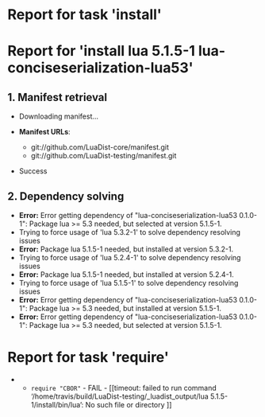# Report for task 'install'

# Report for 'install lua 5.1.5-1 lua-conciseserialization-lua53'


## 1. Manifest retrieval

- Downloading manifest...

- **Manifest URLs**:
    - git://github.com/LuaDist-core/manifest.git
    - git://github.com/LuaDist-testing/manifest.git
- Success

## 2. Dependency solving

- **Error:** Error getting dependency of "lua-conciseserialization-lua53 0.1.0-1": Package lua >= 5.3 needed, but selected at version 5.1.5-1.
- Trying to force usage of 'lua 5.3.2-1' to solve dependency resolving issues
- **Error:** Package lua 5.1.5-1 needed, but installed at version 5.3.2-1.
- Trying to force usage of 'lua 5.2.4-1' to solve dependency resolving issues
- **Error:** Package lua 5.1.5-1 needed, but installed at version 5.2.4-1.
- Trying to force usage of 'lua 5.1.5-1' to solve dependency resolving issues
- **Error:** Error getting dependency of "lua-conciseserialization-lua53 0.1.0-1": Package lua >= 5.3 needed, but installed at version 5.1.5-1.
- **Error:** Error getting dependency of "lua-conciseserialization-lua53 0.1.0-1": Package lua >= 5.3 needed, but selected at version 5.1.5-1.

# Report for task 'require'

 -  - `require "CBOR"` - FAIL - [[timeout: failed to run command ‘/home/travis/build/LuaDist-testing/_luadist_output/lua 5.1.5-1/install/bin/lua’: No such file or directory
]]

